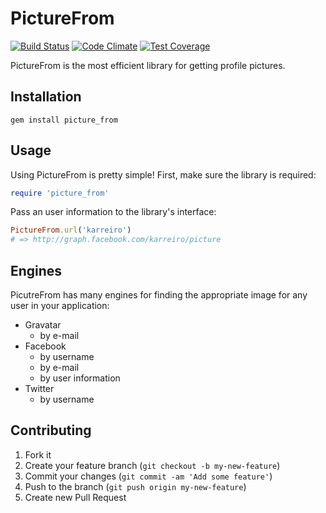 PictureFrom
============

[![Build Status](https://travis-ci.org/karreiro/picture_from.svg?branch=master)](https://travis-ci.org/karreiro/picture_from)
[![Code Climate](https://codeclimate.com/github/karreiro/picture_from/badges/gpa.svg)](https://codeclimate.com/github/karreiro/picture_from)
[![Test Coverage](https://codeclimate.com/github/karreiro/picture_from/badges/coverage.svg)](https://codeclimate.com/github/karreiro/picture_from)

PictureFrom is the most efficient library for getting profile pictures.

Installation
------------
```
gem install picture_from
```

Usage
------------

Using PictureFrom is pretty simple! First, make sure the library is required:
``` ruby
require 'picture_from'
```

Pass an user information to the library's interface:
``` ruby
PictureFrom.url('karreiro')
# => http://graph.facebook.com/karreiro/picture
```

Engines
------------
PicutreFrom has many engines for finding the appropriate image for any user in your application:

  - Gravatar
    - by e-mail
  - Facebook
    - by username
    - by e-mail
    - by user information
  - Twitter
    - by username

Contributing
------------

  1. Fork it
  2. Create your feature branch (`git checkout -b my-new-feature`)
  3. Commit your changes (`git commit -am 'Add some feature'`)
  4. Push to the branch (`git push origin my-new-feature`)
  5. Create new Pull Request
